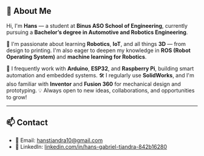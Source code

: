 ## 👋 About Me

Hi, I'm **Hans** — a student at **Binus ASO School of Engineering**, currently pursuing a **Bachelor’s degree in Automotive and Robotics Engineering**.

🚀 I'm passionate about learning **Robotics**, **IoT**, and all things **3D** — from design to printing. I'm also eager to deepen my knowledge in **ROS (Robot Operating System)** and **machine learning for Robotics**.

🔧 I frequently work with **Arduino**, **ESP32**, and **Raspberry Pi**, building smart automation and embedded systems.
🛠️ I regularly use **SolidWorks**, and I'm also familiar with **Inventor** and **Fusion 360** for mechanical design and prototyping.
💡 Always open to new ideas, collaborations, and opportunities to grow!

---

## 📫 Contact

* 📧 Email: [hanstjandra10@gmail.com](mailto:hanstjandra10@gmail.com)
* 🔗 LinkedIn: [linkedin.com/in/hans-gabriel-tjandra-842b16280](https://www.linkedin.com/in/hans-gabriel-tjandra-842b16280/)
